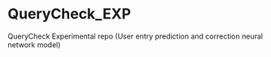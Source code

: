 # QueryCheck_EXP
QueryCheck Experimental repo (User entry prediction and correction neural network model)
